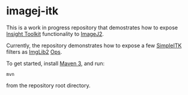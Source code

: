 # imagej-itk

This is a work in progress repository that demostrates how to expose [Insight
Toolkit](http://itk.org) functionality to [ImageJ2](http://imagej.net).

Currently, the repository demonstrates how to expose a few
[SimpleITK](http://simpleitk.org) filters as [ImgLib2](http://imglib2.net/)
[Ops](http://imagej.net/Ops).

To get started, install [Maven 3](http://maven.apache.org/), and run:

```
mvn
```

from the repository root directory.

